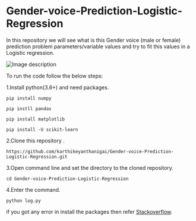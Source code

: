 # Gender-voice-Prediction-Logistic-Regression
In this repository we will see what is this Gender voice (male or female) prediction problem parameters/variable values and try to fit this values in a Logistic regression.

![Image description](https://miro.medium.com/max/1400/1*Gtt5UqJaLTEZw_jv0rp5mA.png)

To run the code follow the below steps:

1.Install python(3.6+) and need packages.
```
pip install numpy
```
```
pip instll pandas
```
```
pip install matplotlib
```
```
pip install -U scikit-learn
```


2.Clone this repository .
```
https://github.com/karthikeyanthanigai/Gender-voice-Prediction-Logistic-Regression.git
```
3.Open command line and set the directory to the cloned repository.
```
cd Gender-voice-Prediction-Logistic-Regression
```
4.Enter the command.
```
python log.py
```

if you got any error in install the packages then refer [Stackoverflow](https://www.stackoverflow.com).
